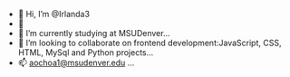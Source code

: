 - 👋 Hi, I’m @Irlanda3
- 👀
- 🌱 I’m currently studying at MSUDenver...
- 💞️ I’m looking to collaborate on frontend development:JavaScript, CSS, HTML, MySql and Python projects...
- 📫 aochoa1@msudenver.edu ...

<!---
Irlanda3/Irlanda3 is a ✨ special ✨ repository because its `README.md` (this file) appears on your GitHub profile.
You can click the Preview link to take a look at your changes.
--->
